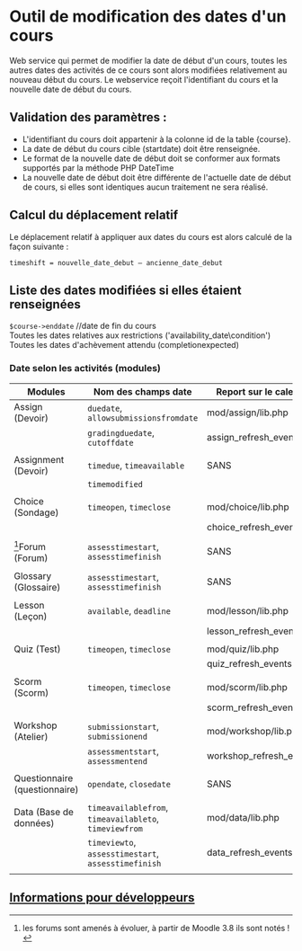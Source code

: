 # Outil de modification des dates d'un cours #

Web service qui permet de modifier la date de début d'un cours, toutes les autres dates des activités de ce cours sont alors modifiées relativement au nouveau début du cours.
Le webservice reçoit l'identifiant du cours et la nouvelle date de début du cours.

## Validation des paramètres : ##

* L'identifiant du cours doit appartenir à la colonne id de la table {course}.
* La date de début du cours cible (startdate) doit être renseignée.
* Le format de la nouvelle date de début doit se conformer aux formats supportés par la méthode PHP DateTime
* La nouvelle date de début doit être différente de l'actuelle date de début de cours, si elles sont identiques aucun traitement ne sera réalisé.

## Calcul du déplacement relatif ##

Le déplacement relatif à appliquer aux dates du cours est alors calculé de la façon suivante :

	timeshift = nouvelle_date_debut – ancienne_date_debut

## Liste des dates modifiées si elles étaient renseignées ##
`$course->enddate`	//date de fin du cours  
Toutes les dates relatives aux restrictions ('availability_date\condition')  
Toutes les dates d'achèvement attendu (completionexpected)  

### Date selon les activités (modules) ###


|  Modules  | Nom des champs date  | Report sur le calendrier étudiant              |
|-----------|----------|------------------|
| Assign (Devoir)| `duedate`, `allowsubmissionsfromdate`    | mod/assign/lib.php  |
|                | `gradingduedate`, `cutoffdate`           | assign_refresh_events($course->id); |
|   |  | |
| Assignment (Devoir)  | `timedue`, `timeavailable` | SANS  |
|   |  `timemodified`  | |
|   |  | |
| Choice (Sondage) | `timeopen`, `timeclose` | mod/choice/lib.php |
|  | | choice_refresh_events($course->id); |
|   |  | |
| [^1]Forum (Forum) | `assesstimestart`, `assesstimefinish` | SANS |
|  | |  |
| Glossary (Glossaire) | `assesstimestart`, `assesstimefinish` | SANS |
|  | |  |
| Lesson (Leçon) | `available`, `deadline` | mod/lesson/lib.php |
|  | | lesson_refresh_events($course->id); |
|  | |  |
| Quiz (Test) | `timeopen`, `timeclose` | mod/quiz/lib.php |
|  | | quiz_refresh_events($course->id); |
|  | |  |
| Scorm (Scorm) | `timeopen`, `timeclose` | mod/scorm/lib.php |
|  | | scorm_refresh_events($course->id); |
|  | |  |
| Workshop (Atelier) | `submissionstart`, `submissionend` | mod/workshop/lib.php |
|  | `assessmentstart`, `assessmentend` | workshop_refresh_events($courseid); |
|  | |  |
| Questionnaire (questionnaire) | `opendate`, `closedate` | SANS |
|  | |  |
| Data (Base de données) | `timeavailablefrom`, `timeavailableto`, `timeviewfrom` | mod/data/lib.php |
|  | `timeviewto`, `assesstimestart`, `assesstimefinish` | data_refresh_events($course->id); |
|  | |  |


[^1]: les forums sont amenés à évoluer, à partir de Moodle 3.8 ils sont notés !

## [Informations pour développeurs](developp.md)




